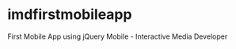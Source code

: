 imdfirstmobileapp
=================

First Mobile App using jQuery Mobile - Interactive Media Developer
